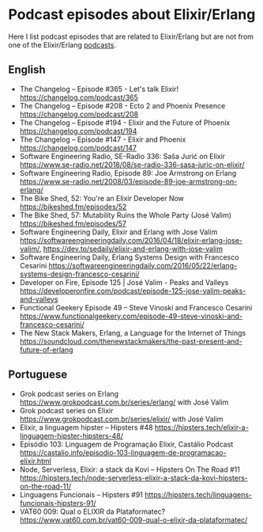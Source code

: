 # Podcast episodes about Elixir/Erlang

Here I list podcast episodes that are related to Elixir/Erlang but are not from one of the Elixir/Erlang [podcasts](podcasts.md).


## English

- The Changelog – Episode #365 - Let's talk Elixir! https://changelog.com/podcast/365
- The Changelog – Episode #208 - Ecto 2 and Phoenix Presence https://changelog.com/podcast/208
- The Changelog – Episode #194 - Elixir and the Future of Phoenix https://changelog.com/podcast/194
- The Changelog – Episode #147 - Elixir and Phoenix https://changelog.com/podcast/147
- Software Engineering Radio, SE-Radio 336: Saša Jurić on Elixir https://www.se-radio.net/2018/08/se-radio-336-sasa-juric-on-elixir/
- Software Engineering Radio, Episode 89: Joe Armstrong on Erlang https://www.se-radio.net/2008/03/episode-89-joe-armstrong-on-erlang/
- The Bike Shed, 52: You're an Elixir Developer Now https://bikeshed.fm/episodes/52
- The Bike Shed, 57: Mutability Ruins the Whole Party (José Valim) https://bikeshed.fm/episodes/57
- Software Engineering Daily, Elixir and Erlang with Jose Valim https://softwareengineeringdaily.com/2016/04/18/elixir-erlang-jose-valim/, https://dev.to/sedaily/elixir-and-erlang-with-jose-valim
- Software Engineering Daily, Erlang Systems Design with Francesco Cesarini https://softwareengineeringdaily.com/2016/05/22/erlang-systems-design-francesco-cesarini/
- Developer on Fire, Episode 125 | José Valim - Peaks and Valleys https://developeronfire.com/podcast/episode-125-jose-valim-peaks-and-valleys
- Functional Geekery Episode 49 – Steve Vinoski and Francesco Cesarini https://www.functionalgeekery.com/episode-49-steve-vinoski-and-francesco-cesarini/
- The New Stack Makers, Erlang, a Language for the Internet of Things https://soundcloud.com/thenewstackmakers/the-past-present-and-future-of-erlang



## Portuguese

- Grok podcast series on Erlang https://www.grokpodcast.com.br/series/erlang/ with José Valim
- Grok podcast series on Elixir https://www.grokpodcast.com.br/series/elixir/ with José Valim
- Elixir, a linguagem hipster – Hipsters #48 https://hipsters.tech/elixir-a-linguagem-hipster-hipsters-48/
- Episódio 103: Linguagem de Programação Elixir, Castálio Podcast https://castalio.info/episodio-103-linguagem-de-programacao-elixir.html
- Node, Serverless, Elixir: a stack da Kovi – Hipsters On The Road #11 https://hipsters.tech/node-serverless-elixir-a-stack-da-kovi-hipsters-on-the-road-11/
- Linguagens Funcionais – Hipsters #91 https://hipsters.tech/linguagens-funcionais-hipsters-91/
- VAT60 009: Qual o ELIXIR da Plataformatec?  https://www.vat60.com.br/vat60-009-qual-o-elixir-da-plataformatec/



